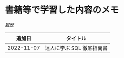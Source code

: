 # 書籍等で学習した内容のメモ

<u>_履歴_</u>

| 追加日     | タイトル                  |
| ---------- | ------------------------- |
| 2022-11-07 | 達人に学ぶ SQL 徹底指南書 |
